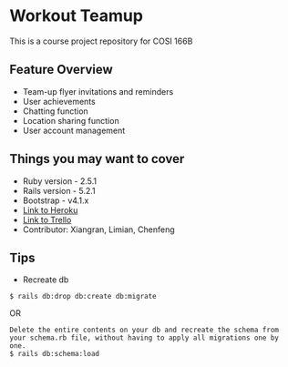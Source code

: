 # Workout Teamup
This is a course project repository for COSI 166B
 
## Feature Overview
* Team-up flyer invitations and reminders
* User achievements
* Chatting function
* Location sharing function
* User account management
 
## Things you may want to cover
* Ruby version - 2.5.1 
* Rails version - 5.2.1
* Bootstrap - v4.1.x
* [Link to Heroku](https://teamup12341.herokuapp.com/)
* [Link to Trello](https://trello.com/b/pVBKKavl/teamup)
* Contributor: Xiangran, Limian, Chenfeng

## Tips
* Recreate db
``` 
$ rails db:drop db:create db:migrate
```
OR  
```
Delete the entire contents on your db and recreate the schema from your schema.rb file, without having to apply all migrations one by one.
$ rails db:schema:load
``` 
